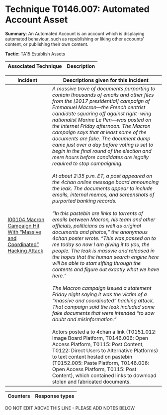 # Technique T0146.007: Automated Account Asset

**Summary**: An Automated Account is an account which is displaying automated behaviour, such as republishing or liking other accounts’ content, or publishing their own content.

**Tactic**: TA15 Establish Assets


| Associated Technique | Description |
| --------- | ------------------------- |



| Incident | Descriptions given for this incident |
| -------- | -------------------- |
| [I00104 Macron Campaign Hit With “Massive and Coordinated” Hacking Attack](../../generated_pages/incidents/I00104.md) | <i>A massive trove of documents purporting to contain thousands of emails and other files from the [2017 presidential] campaign of Emmanuel Macron—the French centrist candidate squaring off against right-wing nationalist Marine Le Pen—was posted on the internet Friday afternoon. The Macron campaign says that at least some of the documents are fake. The document dump came just over a day before voting is set to begin in the final round of the election and mere hours before candidates are legally required to stop campaigning.<br><br>At about 2:35 p.m. ET, a post appeared on the 4chan online message board announcing the leak. The documents appear to include emails, internal memos, and screenshots of purported banking records.<br><br>“In this pastebin are links to torrents of emails between Macron, his team and other officials, politicians as well as original documents and photos,” the anonymous 4chan poster wrote. “This was passed on to me today so now I am giving it to you, the people. The leak is massvie and released in the hopes that the human search engine here will be able to start sifting through the contents and figure out exactly what we have here.”<br><br>The Macron campaign issued a statement Friday night saying it was the victim of a “massive and coordinated” hacking attack. That campaign said the leak included some fake documents that were intended “to sow doubt and misinformation.”</i><br><br>Actors posted a to 4chan a link (T0151.012: Image Board Platform, T0146.006: Open Access Platform, T0115: Post Content, T0122: Direct Users to Alternative Platforms) to text content hosted on pastebin (T0152.005: Paste Platform, T0146.006: Open Access Platform, T0115: Post Content), which contained links to download stolen and fabricated documents. |



| Counters | Response types |
| -------- | -------------- |


DO NOT EDIT ABOVE THIS LINE - PLEASE ADD NOTES BELOW